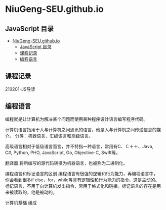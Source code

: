 # NiuGeng-SEU.github.io

## JavaScript 目录
- [NiuGeng-SEU.github.io](#niugeng-seugithubio)
  - [JavaScript 目录](#javascript-目录)
  - [课程记录](#课程记录)
  - [编程语言](#编程语言)

## 课程记录

210201-JS导读

## 编程语言

编程就是让计算机为解决某个问题而使用某种程序设计语言编写程序代码。

计算机语言指用于人与计算机之间通讯的语言，他是人与计算机之间传递信息的媒介。
分类：机器语言、汇编语言和高级语言。

高级语言相对于低级语言而言，并不特指一种语言，常用有C、Ｃ＋＋、Java, C#, Python, PHO, JavaScript, Go, Objective-C, Swift等。

翻译器
将所编写的源代码转换为机器语言，也被称为二进制化。

编程语言和标记语言的区别
编程语言有很强的逻辑和行为能力，再编程语言中，你会看到很多if else，for，while等具有逻辑性和行为能力的指令，这是主动的。
标记语言，不用于向计算机发出指令，常用于格式化和链接。标记语言的存在是用来被读取的，他是被动的。

计算机基础
组成
